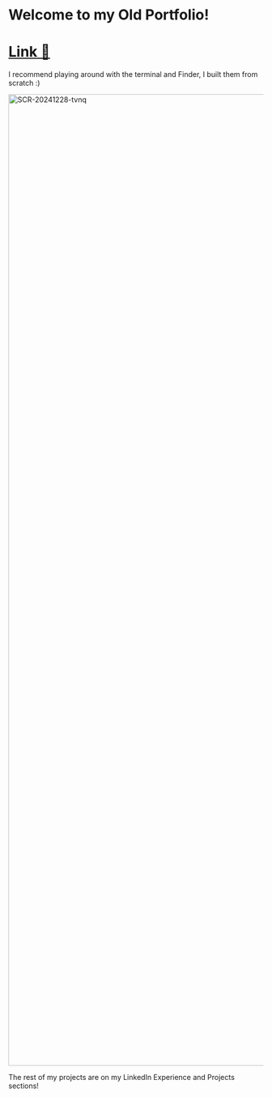 # Welcome to my Old Portfolio!

# [Link 🔗](https://portfolio-sestios-projects.vercel.app)

I recommend playing around with the terminal and Finder, I built them from scratch :)

<img width="1920" alt="SCR-20241228-tvnq" src="https://github.com/user-attachments/assets/d327ad0d-5b72-476e-9fe7-413430d11074" />

The rest of my projects are on my LinkedIn Experience and Projects sections!
